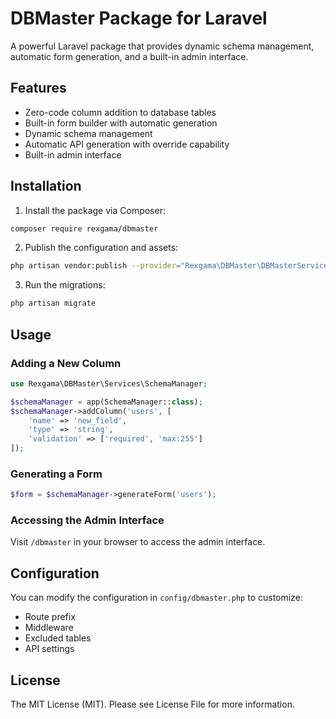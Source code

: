 # DBMaster Package for Laravel

A powerful Laravel package that provides dynamic schema management, automatic form generation, and a built-in admin interface.

## Features

- Zero-code column addition to database tables
- Built-in form builder with automatic generation
- Dynamic schema management
- Automatic API generation with override capability
- Built-in admin interface

## Installation

1. Install the package via Composer:
```bash
composer require rexgama/dbmaster
```

2. Publish the configuration and assets:
```bash
php artisan vendor:publish --provider="Rexgama\DBMaster\DBMasterServiceProvider"
```

3. Run the migrations:
```bash
php artisan migrate
```

## Usage

### Adding a New Column

```php
use Rexgama\DBMaster\Services\SchemaManager;

$schemaManager = app(SchemaManager::class);
$schemaManager->addColumn('users', [
    'name' => 'new_field',
    'type' => 'string',
    'validation' => ['required', 'max:255']
]);
```

### Generating a Form

```php
$form = $schemaManager->generateForm('users');
```

### Accessing the Admin Interface

Visit `/dbmaster` in your browser to access the admin interface.

## Configuration

You can modify the configuration in `config/dbmaster.php` to customize:

- Route prefix
- Middleware
- Excluded tables
- API settings

## License

The MIT License (MIT). Please see License File for more information.